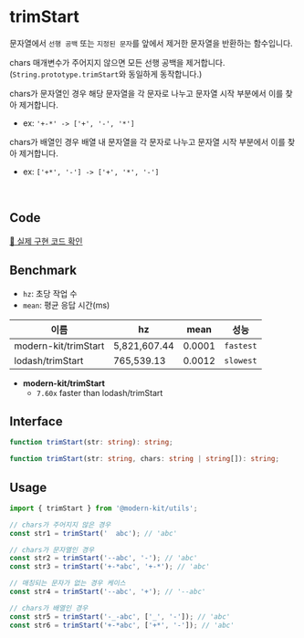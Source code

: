 # trimStart

문자열에서 `선행 공백` 또는 `지정된 문자`를 앞에서 제거한 문자열을 반환하는 함수입니다.

chars 매개변수가 주어지지 않으면 모든 선행 공백을 제거합니다. (`String.prototype.trimStart`와 동일하게 동작합니다.)

chars가 문자열인 경우 해당 문자열을 각 문자로 나누고 문자열 시작 부분에서 이를 찾아 제거합니다.
- ex: `'+-*' -> ['+', '-', '*']`

chars가 배열인 경우 배열 내 문자열을 각 문자로 나누고 문자열 시작 부분에서 이를 찾아 제거합니다.
- ex: `['+*', '-'] -> ['+', '*', '-']`

<br />

## Code
[🔗 실제 구현 코드 확인](https://github.com/modern-agile-team/modern-kit/blob/main/packages/utils/src/string/trimStart/index.ts)

## Benchmark
- `hz`: 초당 작업 수
- `mean`: 평균 응답 시간(ms)

|이름|hz|mean|성능|
|------|---|---|---|
|modern-kit/trimStart|5,821,607.44|0.0001|`fastest`|
|lodash/trimStart|765,539.13|0.0012|`slowest`|

- **modern-kit/trimStart**
  - `7.60x` faster than lodash/trimStart

## Interface
```ts title="typescript"
function trimStart(str: string): string;

function trimStart(str: string, chars: string | string[]): string;
```

## Usage
```ts title="typescript"
import { trimStart } from '@modern-kit/utils';

// chars가 주어지지 않은 경우
const str1 = trimStart('  abc'); // 'abc'

// chars가 문자열인 경우
const str2 = trimStart('--abc', '-'); // 'abc'
const str3 = trimStart('+-*abc', '+-*'); // 'abc'

// 매칭되는 문자가 없는 경우 케이스
const str4 = trimStart('--abc', '+'); // '--abc'

// chars가 배열인 경우
const str5 = trimStart('-_-abc', ['_', '-']); // 'abc'
const str6 = trimStart('+-*abc', ['+*', '-']); // 'abc'
```
